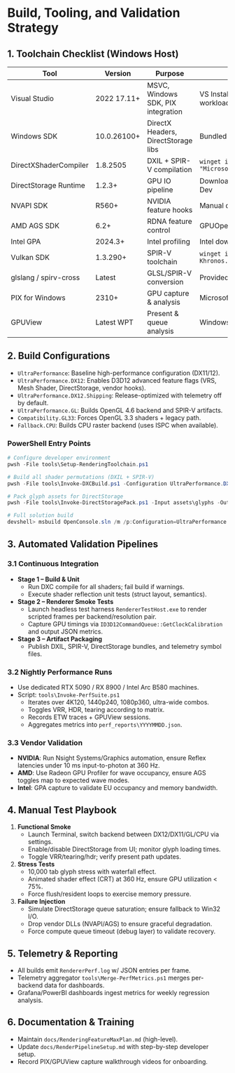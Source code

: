 # Build, Tooling, and Validation Strategy

## 1. Toolchain Checklist (Windows Host)
| Tool | Version | Purpose | Install Command |
|------|---------|---------|-----------------|
| Visual Studio | 2022 17.11+ | MSVC, Windows SDK, PIX integration | VS Installer (Desktop + Game workloads) |
| Windows SDK | 10.0.26100+ | DirectX Headers, DirectStorage libs | Bundled with VS |
| DirectXShaderCompiler | 1.8.2505 | DXIL + SPIR-V compilation | `winget install "Microsoft.DirectXShaderCompiler"` |
| DirectStorage Runtime | 1.2.3+ | GPU IO pipeline | Download from Microsoft Game Dev |
| NVAPI SDK | R560+ | NVIDIA feature hooks | Manual download |
| AMD AGS SDK | 6.2+ | RDNA feature control | GPUOpen download |
| Intel GPA | 2024.3+ | Intel profiling | Intel download |
| Vulkan SDK | 1.3.290+ | SPIR-V toolchain | `winget install Khronos.Group.VulkanSDK` |
| glslang / spirv-cross | Latest | GLSL/SPIR-V conversion | Provided in Vulkan SDK |
| PIX for Windows | 2310+ | GPU capture & analysis | Microsoft Store/Download |
| GPUView | Latest WPT | Present & queue analysis | Windows Performance Toolkit |

## 2. Build Configurations
- `UltraPerformance`: Baseline high-performance configuration (DX11/12).
- `UltraPerformance.DX12`: Enables D3D12 advanced feature flags (VRS, Mesh Shader, DirectStorage, vendor hooks).
- `UltraPerformance.DX12.Shipping`: Release-optimized with telemetry off by default.
- `UltraPerformance.GL`: Builds OpenGL 4.6 backend and SPIR-V artifacts.
- `Compatibility.GL33`: Forces OpenGL 3.3 shaders + legacy path.
- `Fallback.CPU`: Builds CPU raster backend (uses ISPC when available).

### PowerShell Entry Points
```powershell
# Configure developer environment
pwsh -File tools\Setup-RenderingToolchain.ps1

# Build all shader permutations (DXIL + SPIR-V)
pwsh -File tools\Invoke-DXCBuild.ps1 -Configuration UltraPerformance.DX12

# Pack glyph assets for DirectStorage
pwsh -File tools\Invoke-DirectStoragePack.ps1 -Input assets\glyphs -Output build\dstorage

# Full solution build
devshell> msbuild OpenConsole.sln /m /p:Configuration=UltraPerformance.DX12 /p:Platform=x64
```

## 3. Automated Validation Pipelines
### 3.1 Continuous Integration
- **Stage 1 – Build & Unit**
  - Run DXC compile for all shaders; fail build if warnings.
  - Execute shader reflection unit tests (struct layout, semantics).
- **Stage 2 – Renderer Smoke Tests**
  - Launch headless test harness `RendererTestHost.exe` to render scripted frames per backend/resolution pair.
  - Capture GPU timings via `ID3D12CommandQueue::GetClockCalibration` and output JSON metrics.
- **Stage 3 – Artifact Packaging**
  - Publish DXIL, SPIR-V, DirectStorage bundles, and telemetry symbol files.

### 3.2 Nightly Performance Runs
- Use dedicated RTX 5090 / RX 8900 / Intel Arc B580 machines.
- Script: `tools\Invoke-PerfSuite.ps1`
  - Iterates over 4K120, 1440p240, 1080p360, ultra-wide combos.
  - Toggles VRR, HDR, tearing according to matrix.
  - Records ETW traces + GPUView sessions.
  - Aggregates metrics into `perf_reports\YYYYMMDD.json`.

### 3.3 Vendor Validation
- **NVIDIA**: Run Nsight Systems/Graphics automation, ensure Reflex latencies under 10 ms input-to-photon at 360 Hz.
- **AMD**: Use Radeon GPU Profiler for wave occupancy, ensure AGS toggles map to expected wave modes.
- **Intel**: GPA capture to validate EU occupancy and memory bandwidth.

## 4. Manual Test Playbook
1. **Functional Smoke**
   - Launch Terminal, switch backend between DX12/DX11/GL/CPU via settings.
   - Enable/disable DirectStorage from UI; monitor glyph loading times.
   - Toggle VRR/tearing/hdr; verify present path updates.
2. **Stress Tests**
   - 10,000 tab glyph stress with waterfall effect.
   - Animated shader effect (CRT) at 360 Hz, ensure GPU utilization < 75%.
   - Force flush/resident loops to exercise memory pressure.
3. **Failure Injection**
   - Simulate DirectStorage queue saturation; ensure fallback to Win32 I/O.
   - Drop vendor DLLs (NVAPI/AGS) to ensure graceful degradation.
   - Force compute queue timeout (debug layer) to validate recovery.

## 5. Telemetry & Reporting
- All builds emit `RendererPerf.log` w/ JSON entries per frame.
- Telemetry aggregator `tools\Merge-PerfMetrics.ps1` merges per-backend data for dashboards.
- Grafana/PowerBI dashboards ingest metrics for weekly regression analysis.

## 6. Documentation & Training
- Maintain `docs/RenderingFeatureMaxPlan.md` (high-level).
- Update `docs/RenderPipelineSetup.md` with step-by-step developer setup.
- Record PIX/GPUView capture walkthrough videos for onboarding.

